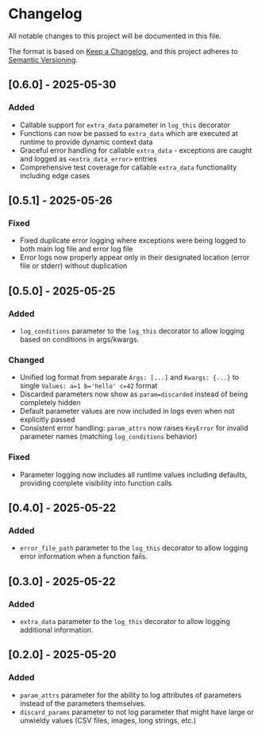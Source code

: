 # Changelog

All notable changes to this project will be documented in this file.

The format is based on [Keep a Changelog](https://keepachangelog.com/en/1.0.0/),
and this project adheres to [Semantic Versioning](https://semver.org/spec/v2.0.0.html).

## [0.6.0] - 2025-05-30

### Added
- Callable support for `extra_data` parameter in `log_this` decorator
- Functions can now be passed to `extra_data` which are executed at runtime to provide dynamic context data
- Graceful error handling for callable `extra_data` - exceptions are caught and logged as `<extra_data_error>` entries
- Comprehensive test coverage for callable `extra_data` functionality including edge cases


## [0.5.1] - 2025-05-26

### Fixed
- Fixed duplicate error logging where exceptions were being logged to both main log file and error log file
- Error logs now properly appear only in their designated location (error file or stderr) without duplication

## [0.5.0] - 2025-05-25

### Added
- `log_conditions` parameter to the `log_this` decorator to allow logging based on conditions in args/kwargs.

### Changed
- Unified log format from separate `Args: [...]` and `Kwargs: {...}` to single `Values: a=1 b='hello' c=42` format
- Discarded parameters now show as `param=discarded` instead of being completely hidden
- Default parameter values are now included in logs even when not explicitly passed
- Consistent error handling: `param_attrs` now raises `KeyError` for invalid parameter names (matching `log_conditions` behavior)

### Fixed
- Parameter logging now includes all runtime values including defaults, providing complete visibility into function calls

## [0.4.0] - 2025-05-22

### Added
- `error_file_path` parameter to the `log_this` decorator to allow logging error information when a function fails.

## [0.3.0] - 2025-05-22

### Added
- `extra_data` parameter to the `log_this` decorator to allow logging additional information.

## [0.2.0] - 2025-05-20

### Added
- `param_attrs` parameter for the ability to log attributes of parameters instead of the parameters themselves.
- `discard_params` parameter to not log parameter that might have large or unwieldy values (CSV files, images, long strings, etc.)
